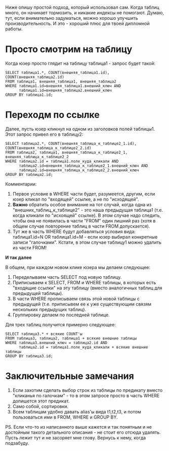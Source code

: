 Ниже опишу простой подход, который использовал сам. Когда таблиц много, он начинает тормозить, и никакие индексы не помогают. Думаю, тут, если внимательно задуматься, можно хорошо улучшить производительность. И это - хороший плюс для твоей дипломной работы.

# Просто смотрим на таблицу #

Когда юзер просто глядит на таблицу таблица1 - запрос будет такой:
```
SELECT таблица1.*, COUNT(внешняя_таблица1.id), COUNT(внешняя_таблица2.id)
FROM таблица1, внешняя_таблица1, внешняя_таблица2
WHERE таблица1.id=внешняя_таблица1.внешний_ключ AND
      таблица1.id=внешняя_таблица2.внешний_ключ
GROUP BY таблица1.id;
```

# Переходм по ссылке #

Далее, пусть юзер кликнул на одном из заголовков полей таблицы1. Этот запрос привел его в таблицу2:

```
SELECT таблица2.*, COUNT(внешняя_таблица_к_таблице2_1.id), COUNT(внешняя_таблица_к_таблице2_2.id)
FROM таблица2, таблица1, внешняя_таблица_к_таблице2_1, внешняя_таблица_к_таблице2_2
WHERE таблица2.id = таблица1.поле_куда_кликали AND
      таблица2.id=внешняя_таблица_к_таблице2_1.внешний_ключ AND
      таблица2.id=внешняя_таблица_к_таблице2_2.внешний_ключ
GROUP BY таблица2.id;
```

Комментарии:
  1. Первое условие в WHERE части будет, разумеется, другим, если юзер кликал по "входящей" ссылке, а не по "исходящей".
  1. **Важно** обратить особое внимание на тот случай, когда одна из "внешних_таблиц_к\_таблице2" - это наша предыдущая таблица1 (т.е. когда кликали по "исхоящей" ссылке). В этом случае надо следить, чтобы она не появилась в части "FROM" один лишний раз (хотя в общем случае повторение таблиц в части FROM допускается).
  1. Тут же в часть WHERE будут добавляться условия вида: таблица1.id=N OR таблица1.id=M - если юзер выбирал конкретные записи "галочками". Кстати, в этом случае таблицу1 можно удалить из части FROM!

**И так далее**

В общем, при каждом новом клике юзера мы делаем следующее:
  1. Переделываем часть SELECT под новую таблицу.
  1. Приписываем к SELECT, FROM и WHERE таблицы, в которых есть "входящие ссылки" на эту таблицу (вместо аналогичных таблиц для предыдущей таблицы).
  1. В части WHERE прописываем связь этой новой таблицы с предыдущей (т.е. приписывем ее к уже существующим связям нескольких предыдущих таблиц).
  1. Группировку делаем по последней таблице.

Для трех таблиц получится примерно следующее:
```
SELECT таблица3.* + всякие COUNT'ы
FROM таблица3, таблица2, таблица1 + всякие внешние таблицы
WHERE таблица3.внешний_ключ = таблица2.id AND
      таблица2.id = таблица1.поле_куда_кликали + всякие внешние таблицы
GROUP BY таблица3.id;
```

# Заключительные замечания #
  1. Если захотим сделать выбор строк из таблицы по предикату вместо "кликанья по галочкам" - то в этом запросе просто в часть WHERE допишется этот предикат.
  1. Само собой, сортировки.
  1. Всем таблицам удобно давать alias'ы вида t1,t2,t3, и потом пользоваться ими в FROM, WHERE и GROUP BY.

PS. Если что-то из написанного выше кажется и так понятным и не достойным такого детального описания - не стоит его отсюда удалять. Пусть лежит тут и не засоряет мне глову. Вернусь к нему, когда подзабуду.